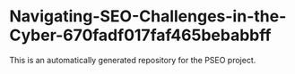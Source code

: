 # Navigating-SEO-Challenges-in-the-Cyber-670fadf017faf465bebabbff

This is an automatically generated repository for the PSEO project.